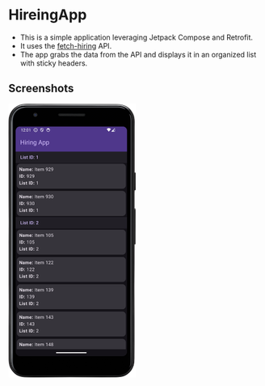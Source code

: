 # HireingApp
* This is a simple application leveraging Jetpack Compose and Retrofit.
* It uses the [fetch-hiring]( https://fetch-hiring.s3.amazonaws.com/hiring.json) API.
* The app grabs the data from the API and displays it in an organized list with sticky headers.

## Screenshots
<img src="screenshot.png" alt="Screenshot" width="50%"/>